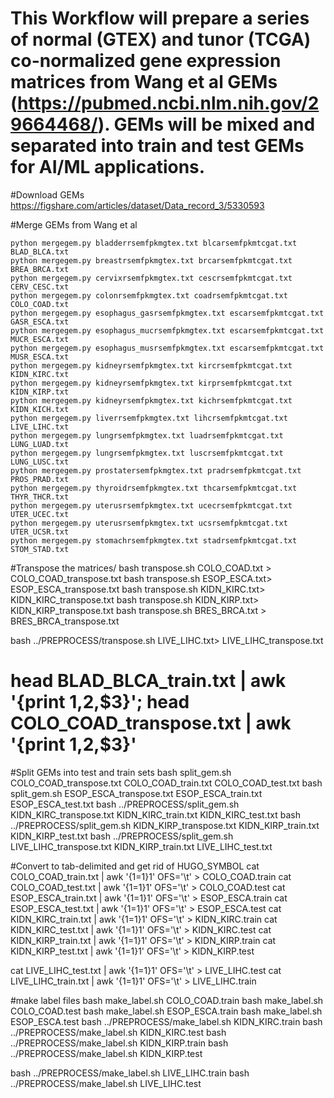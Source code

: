 # This Workflow will prepare a series of normal (GTEX) and tunor (TCGA) co-normalized gene expression matrices from Wang et al GEMs (https://pubmed.ncbi.nlm.nih.gov/29664468/).  GEMs will be mixed and separated into train and test GEMs for AI/ML applications.

#Download GEMs
https://figshare.com/articles/dataset/Data_record_3/5330593

#Merge GEMs from Wang et al

```
python mergegem.py bladderrsemfpkmgtex.txt blcarsemfpkmtcgat.txt BLAD_BLCA.txt
python mergegem.py breastrsemfpkmgtex.txt brcarsemfpkmtcgat.txt BREA_BRCA.txt
python mergegem.py cervixrsemfpkmgtex.txt cescrsemfpkmtcgat.txt CERV_CESC.txt
python mergegem.py colonrsemfpkmgtex.txt coadrsemfpkmtcgat.txt COLO_COAD.txt
python mergegem.py esophagus_gasrsemfpkmgtex.txt escarsemfpkmtcgat.txt GASR_ESCA.txt
python mergegem.py esophagus_mucrsemfpkmgtex.txt escarsemfpkmtcgat.txt MUCR_ESCA.txt
python mergegem.py esophagus_musrsemfpkmgtex.txt escarsemfpkmtcgat.txt MUSR_ESCA.txt
python mergegem.py kidneyrsemfpkmgtex.txt kircrsemfpkmtcgat.txt KIDN_KIRC.txt
python mergegem.py kidneyrsemfpkmgtex.txt kirprsemfpkmtcgat.txt KIDN_KIRP.txt
python mergegem.py kidneyrsemfpkmgtex.txt kichrsemfpkmtcgat.txt KIDN_KICH.txt
python mergegem.py liverrsemfpkmgtex.txt lihcrsemfpkmtcgat.txt LIVE_LIHC.txt
python mergegem.py lungrsemfpkmgtex.txt luadrsemfpkmtcgat.txt LUNG_LUAD.txt
python mergegem.py lungrsemfpkmgtex.txt luscrsemfpkmtcgat.txt LUNG_LUSC.txt
python mergegem.py prostatersemfpkmgtex.txt pradrsemfpkmtcgat.txt PROS_PRAD.txt
python mergegem.py thyroidrsemfpkmgtex.txt thcarsemfpkmtcgat.txt THYR_THCR.txt
python mergegem.py uterusrsemfpkmgtex.txt ucecrsemfpkmtcgat.txt UTER_UCEC.txt
python mergegem.py uterusrsemfpkmgtex.txt ucsrsemfpkmtcgat.txt UTER_UCSR.txt
python mergegem.py stomachrsemfpkmgtex.txt stadrsemfpkmtcgat.txt STOM_STAD.txt
```


#Transpose the matrices/
bash transpose.sh COLO_COAD.txt > COLO_COAD_transpose.txt
bash transpose.sh ESOP_ESCA.txt> ESOP_ESCA_transpose.txt
bash transpose.sh KIDN_KIRC.txt> KIDN_KIRC_transpose.txt
bash transpose.sh KIDN_KIRP.txt> KIDN_KIRP_transpose.txt
bash transpose.sh BRES_BRCA.txt > BRES_BRCA_transpose.txt


bash ../PREPROCESS/transpose.sh LIVE_LIHC.txt> LIVE_LIHC_transpose.txt


# head BLAD_BLCA_train.txt | awk '{print $1,$2,$3}';  head COLO_COAD_transpose.txt | awk '{print $1,$2,$3}'


#Split GEMs into test and train sets
bash split_gem.sh COLO_COAD_transpose.txt COLO_COAD_train.txt COLO_COAD_test.txt
bash split_gem.sh ESOP_ESCA_transpose.txt ESOP_ESCA_train.txt ESOP_ESCA_test.txt
bash ../PREPROCESS/split_gem.sh KIDN_KIRC_transpose.txt KIDN_KIRC_train.txt KIDN_KIRC_test.txt
bash ../PREPROCESS/split_gem.sh KIDN_KIRP_transpose.txt KIDN_KIRP_train.txt KIDN_KIRP_test.txt
bash ../PREPROCESS/split_gem.sh LIVE_LIHC_transpose.txt KIDN_KIRP_train.txt LIVE_LIHC_test.txt


#Convert to tab-delimited and get rid of HUGO_SYMBOL
cat COLO_COAD_train.txt | awk '{$1=$1}1' OFS='\t'  > COLO_COAD.train
cat COLO_COAD_test.txt | awk '{$1=$1}1' OFS='\t'  > COLO_COAD.test
cat ESOP_ESCA_train.txt | awk '{$1=$1}1' OFS='\t'  > ESOP_ESCA.train
cat ESOP_ESCA_test.txt | awk '{$1=$1}1' OFS='\t'  > ESOP_ESCA.test
cat KIDN_KIRC_train.txt | awk '{$1=$1}1' OFS='\t'  > KIDN_KIRC.train
cat KIDN_KIRC_test.txt | awk '{$1=$1}1' OFS='\t'  > KIDN_KIRC.test
cat KIDN_KIRP_train.txt | awk '{$1=$1}1' OFS='\t'  > KIDN_KIRP.train
cat KIDN_KIRP_test.txt | awk '{$1=$1}1' OFS='\t'  > KIDN_KIRP.test


cat LIVE_LIHC_test.txt | awk '{$1=$1}1' OFS='\t'  > LIVE_LIHC.test
cat LIVE_LIHC_train.txt | awk '{$1=$1}1' OFS='\t'  > LIVE_LIHC.train


#make label files
bash make_label.sh COLO_COAD.train 
bash make_label.sh COLO_COAD.test
bash make_label.sh ESOP_ESCA.train 
bash make_label.sh ESOP_ESCA.test
bash ../PREPROCESS/make_label.sh KIDN_KIRC.train 
bash ../PREPROCESS/make_label.sh KIDN_KIRC.test
bash ../PREPROCESS/make_label.sh KIDN_KIRP.train
bash ../PREPROCESS/make_label.sh KIDN_KIRP.test


bash ../PREPROCESS/make_label.sh LIVE_LIHC.train
bash ../PREPROCESS/make_label.sh  LIVE_LIHC.test
